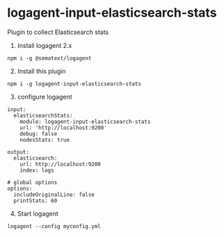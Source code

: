# logagent-input-elasticsearch-stats

Plugin to collect Elasticsearch stats  

1. Install logagent 2.x 

  ```
  npm i -g @sematext/logagent
  ```

2. Install this plugin 

  ```
  npm i -g logagent-input-elasticsearch-stats  
  ```

3. configure logagent 

  ```
  input:
    elasticsearchStats:
      module: logagent-input-elasticsearch-stats 
      url: 'http://localhost:9200'
      debug: false
      nodesStats: true

  output:
    elasticsearch:
      url: http://localhost:9200
      index: logs

  # global options
  options:
    includeOriginalLine: false
    printStats: 60

  ```

4. Start logagent

  ```
  logagent --config myconfig.yml
  ```


